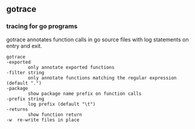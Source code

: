 ## gotrace
### tracing for go programs

gotrace annotates function calls in go source files with log statements on entry and exit.

	gotrace
	-exported
			only annotate exported functions
    -filter string
        	only annotate functions matching the regular expression (default ".")
	-package
			show package name prefix on function calls
	-prefix string
			log prefix (default "\t")
	-returns
			show function return
	-w	re-write files in place

